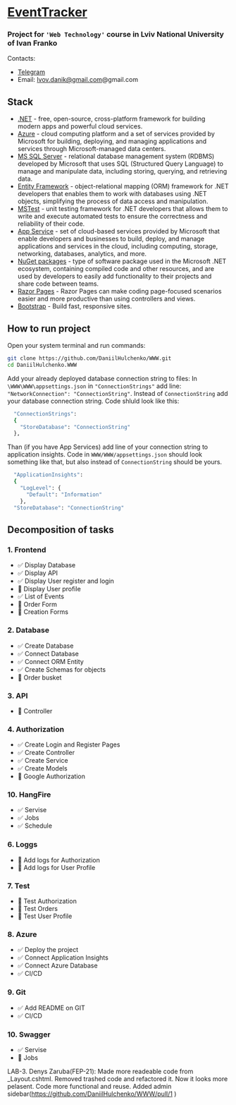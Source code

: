 ﻿# [EventTracker](https://silver-side.azurewebsites.net/)
### Project for `'Web Technology'` course in Lviv National University of Ivan Franko
Contacts:
* [Telegram](https://t.me/silverus_morgan) 
* Email: lvov.danik@gmail.com@gmail.com
## Stack
* [.NET](https://dotnet.microsoft.com/) - free, open-source, cross-platform framework for building modern apps and powerful cloud services.
* [Azure](https://azure.microsoft.com/) - cloud computing platform and a set of services provided by Microsoft for building, deploying, and managing applications and services through Microsoft-managed data centers.
* [MS SQL Server](https://www.microsoft.com/sql-server/sql-server-2019) - relational database management system (RDBMS) developed by Microsoft that uses SQL (Structured Query Language) to manage and manipulate data, including storing, querying, and retrieving data.
* [Entity Framework](https://learn.microsoft.com/uk-ua/ef/) - object-relational mapping (ORM) framework for .NET developers that enables them to work with databases using .NET objects, simplifying the process of data access and manipulation.
* [MSTest](https://learn.microsoft.com/uk-ua/dotnet/core/testing/unit-testing-with-mstest) - unit testing framework for .NET developers that allows them to write and execute automated tests to ensure the correctness and reliability of their code.
* [App Service](https://azure.microsoft.com/en-us/products/app-service/) - set of cloud-based services provided by Microsoft that enable developers and businesses to build, deploy, and manage applications and services in the cloud, including computing, storage, networking, databases, analytics, and more.
* [NuGet packages](https://learn.microsoft.com/uk-ua/nuget/) - type of software package used in the Microsoft .NET ecosystem, containing compiled code and other resources, and are used by developers to easily add functionality to their projects and share code between teams.
* [Razor Pages](https://learn.microsoft.com/en-us/aspnet/core/razor-pages/?view=aspnetcore-7.0&tabs=visual-studio) - Razor Pages can make coding page-focused scenarios easier and more productive than using controllers and views.
* [Bootstrap](https://getbootstrap.com/) - Build fast, responsive sites.
## How to run project
Open your system terminal and run commands:
```sh
git clone https://github.com/DaniilHulchenko/WWW.git
cd DaniilHulchenko.WWW
```
Add your already deployed database connection string to files:
In `\WWW\WWW\appsettings.json` in `"ConnectionStrings"` add line: `"NetworkConnection": "ConnectionString"`. Instead of `ConnectionString` add your database connection string. Code shluld look like this:
```sh
  "ConnectionStrings": 
  {
    "StoreDatabase": "ConnectionString"
  },
```
Than (if you have App Services) add line of your connection string to application insights. Code in `WWW/WWW/appsettings.json` should look something like that, but also instead of `ConnectionString` should be yours.
```sh
  "ApplicationInsights": 
  {
    "LogLevel": {
      "Default": "Information"
    },
  "StoreDatabase": "ConnectionString"
```
## Decomposition of tasks
### 1. Frontend
* ✅ Display Database
* ✅ Display API
* ✅ Display User register and login
* 🔳 Display User profile
* ✅ List of Events 
* 🔳 Order Form
* 🍥 Creation Forms

### 2. Database
* ✅ Create Database
* ✅ Connect Database
* ✅ Connect ORM Entity
* ✅ Create Schemas for objects
* 🔳 Order busket

### 3. API
* 🔳 Controller

### 4. Authorization
* ✅ Create Login and Register Pages
* ✅ Create Controller
* ✅ Create Service
* ✅ Create Models
* 🔳 Google Authorization


### 10. HangFire
* ✅ Servise
* ✅ Jobs 
* ✅ Schedule

### 6. Loggs
* 🔳 Add logs for Authorization
* 🔳 Add logs for User Profile

### 7. Test
* 🔳 Test Authorization
* 🔳 Test Orders
* 🔳 Test User Profile

### 8. Azure
* ✅ Deploy the project
* ✅ Connect Application Insights
* ✅ Connect Azure Database
* ✅ CI/CD

### 9. Git
* ✅ Add README on GIT
* ✅ CI/CD


### 10. Swagger
* ✅ Servise
* 🔳 Jobs 

LAB-3. Denys Zaruba(FEP-21): Made more readeable code from \_Layout.cshtml. Removed trashed code and refactored it. Now it looks more pelasent. Code more functional and reuse. Added admin sidebar(https://github.com/DaniilHulchenko/WWW/pull/1 )

